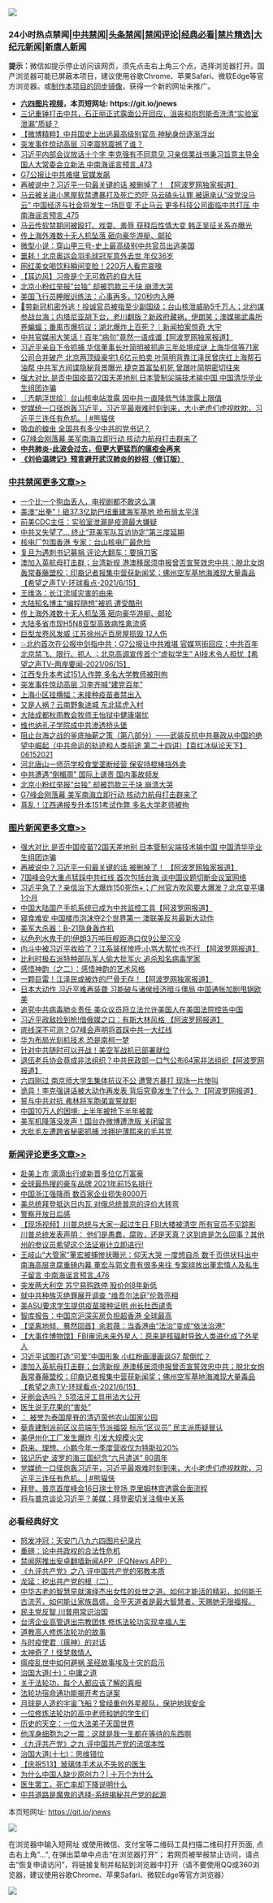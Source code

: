 ![](https://raw.githubusercontent.com/fqnews/bnews/master/64photo/fqnews-qr.jpg)

<div id="tt">
<h3>24小时热点禁闻|<a href="#%E4%B8%AD%E5%85%B1%E7%A6%81%E9%97%BB%E6%9B%B4%E5%A4%9A%E6%96%87%E7%AB%A0">中共禁闻</a>|<a href="#%E5%9B%BE%E7%89%87%E6%96%B0%E9%97%BB%E6%9B%B4%E5%A4%9A%E6%96%87%E7%AB%A0">头条禁闻</a>|<a href="#%E6%96%B0%E9%97%BB%E8%AF%84%E8%AE%BA%E6%9B%B4%E5%A4%9A%E6%96%87%E7%AB%A0">禁闻评论|<a href="#%E5%BF%85%E7%9C%8B%E7%BB%8F%E5%85%B8%E5%A5%BD%E6%96%87">经典必看|<a href="/video.md#%E7%A6%81%E7%89%87%E7%B2%BE%E9%80%89">禁片精选</a>|<a href="https://github.com/fqnews/djy/blob/master/gb/nf1351518.md#1">大纪元新闻</a>|<a href="https://github.com/fqnews/ntdtv/blob/master/gb/prog204.md#1">新唐人新闻</a></h3>
<div><b>提示：</b>微信如提示停止访问该网页，须先点击右上角三个点，选择浏览器打开。国产浏览器可能已屏蔽本项目，建议使用谷歌Chrome、苹果Safari、微软Edge等官方浏览器。或<a href="https://github.com/fqnews/bnews/blob/master/%E5%88%B6%E4%BD%9Cgit%E7%A6%81%E9%97%BB%E9%95%9C%E5%83%8F.md">制作本项目的同步镜像</a>，获得一个新的网址来推广。</div>
<ul>
<li><b><a href="http://d1.bdrive.tk/64.mp4" target="_blank">六四图片视频</a>，本页短网址: https://git.io/jnews</b></li>
<li><a href="/bannedvideo/20210615/1566915.md">三记重锤打击中共，石正丽正式露面公开回应，沮丧和抱怨能否洗清“实验室泄漏”质疑？</a></li>
<li><a href="/comments/20210615/1567037.md">【微博精粹】中共国史上出逃最高级别官员 神秘身份逐渐浮出</a></li>
<li><a href="/cnnews/20210615/1567205.md">突发事件惊动高层 习李震怒震撼了谁？</a></li>
<li><a href="/comments/20210615/1566956.md">习近平内部会议放话十个字 李克强有不同意见 习亲信栗战书秉习旨意主导全国人大常委会立新法 中南海谣言预言_473</a></li>
<li><a href="/cbnews/20210615/1566908.md">G7公报让中共难堪 官媒发飙</a></li>
<li><a href="/topimagenews/20210615/1567099.md">再被说中？习近平一句最关键的话 被删掉了！ 【阿波罗网独家报道】</a></li>
<li><a href="/comments/20210615/1567094.md">马云被关进小黑屋软禁遭暴打及死亡恐吓 马云磕头认罪 被逼承认“没党没马云” 中国经济与社会将发生一场巨变 不止马云 更多科技公司面临中共打压 中南海谣言预言_475</a></li>
<li><a href="/comments/20210615/1567096.md">马云传软禁期间被殴打、戏耍、羞辱 获释后性情大变 韩正吴征关系亦曝光</a></li>
<li><a href="/cbnews/20210615/1567372.md">传上海外滩数十无人机坠落 砸向豪华游艇、邮轮</a></li>
<li><a href="/cbnews/20210615/1567127.md">微型小说：穿山甲三号-史上最高级别中共官员出逃美国</a></li>
<li><a href="/sports/20210615/1566910.md">噩耗！北京奥运会羽毛球冠军意外去世 年仅36岁</a></li>
<li><a href="/cbnews/20210615/1567195.md">网红美女喝饮料瞬间变脸！220万人看完哀嚎</a></li>
<li><a href="/headline/20210615/1567221.md">【耳边风】习帝是个无可救药的自大狂</a></li>
<li><a href="/cbnews/20210615/1567225.md">北京小粉红举报“台独” 却被罚款三千块 崩溃大哭</a></li>
<li><a href="/cnnews/20210615/1566904.md">美国飞行员睡眠训练法：心事再多，120秒内入睡</a></li>
<li><a href="/bannedvideo/20210615/1567123.md">🚨带新冠机密外逃！投诚官员被指至少副国级；台山核泄威胁5千万人；北约谋参战台海；内塔尼亚胡下台，老川翻版？新政府藏祸，伊朗笑；澳媒揭武毒所养蝙蝠；番禺市爆抗议；湖北爆炸上百死？｜新闻拍案惊奇 大宇</a></li>
<li><a href="/cnnews/20210615/1567185.md">中共官媒闹大笑话！百年“病句”竟然一语成谶【阿波罗网独家报道】</a></li>
<li><a href="/comments/20210615/1567113.md">习近平亲自下令抓捕 华信董事长叶简明被抓逾三年处境成谜 上海华信等71家公司合并破产 北京两顶级豪宅1.6亿元拍卖 叶简明背靠江泽民曾庆红上海帮石油帮 中共军方间谍隐秘背景曝光 捷克首富坠机死 曾跟叶简明密切往来</a></li>
<li><a href="/topimagenews/20210615/1567286.md">强大对比 是否中国疫苗?2国天差地别 日本管制尖端技术输中国 中国清华毕业生组团诈骗</a></li>
<li><a href="/ssgc/20210615/1566938.md">〖兲朝浮世绘〗台山核电站泄露 因中共一直降低气体泄露上限值</a></li>
<li><a href="/comments/20210615/1567415.md">党媒统一口径炮轰习近平，习近平最艰难时刻到来，大小老虎们虎视眈眈，习近平三连任有危机。│#熊猫侠</a></li>
<li><a href="/cnnews/20210615/1567126.md">吸血的蝗虫 全国共有多少中共的党书记？</a></li>
<li><a href="/cbnews/20210615/1567212.md">G7峰会刚落幕 美军南海立即行动 核动力航母打击群来了</a></li>
<li><b><a href="/comments/20200211/1275071.md" target="_blank">中共肺炎-此波会过去，但更大更猛烈的瘟疫会再来</a></b></li>
<li><b><a href="/comments/20200207/1272816.md" target="_blank">《刘伯温碑记》预言避开武汉肺炎的妙招（修订版）</a></b></li>
</ul>
</div>

<div class="catlist">
<h3><a href="/cbnews/" target="_blank">中共禁闻</a><span><a href="/cbnews/" target="_blank" rel="nofollow">更多文章>></a></span></h3>
<ul>
<li><a href="/cbnews/20210616/1567546.md" target="_blank">一个比一个狗血丢人，电视剧都不敢这么演</a></li>
<li><a href="/cbnews/20210616/1567525.md" target="_blank">美澳“出拳”！砸37.3亿助巴纽重建海军基地 抢布局太平洋</a></li>
<li><a href="/cbnews/20210616/1567524.md" target="_blank">前美CDC主任：实验室泄漏是疫源最大嫌疑</a></li>
<li><a href="/cbnews/20210616/1567523.md" target="_blank">中共又失望了… 终止“菲美军队互访协定”第三度延期</a></li>
<li><a href="/cbnews/20210616/1567522.md" target="_blank">核电厂包围香港 专家：台山核电厂最危险</a></li>
<li><a href="/cbnews/20210616/1567521.md" target="_blank">复旦为遇刺书记募捐 评论大翻车：要捐刀客</a></li>
<li><a href="/comments/20210616/1567483.md" target="_blank">澳加入英航母打击群；台湾新规 港澳移居须申报曾否宣誓效忠中共；脱北女炮轰常春藤盟校；印裔记者报集中营获新闻奖；佛州空军基地海滩现大量毒品【希望之声TV-环球看点-2021/6/15】</a></li>
<li><a href="/cbnews/20210615/1567386.md" target="_blank">王维洛：长江流域灾害的由来</a></li>
<li><a href="/cbnews/20210615/1567381.md" target="_blank">大陆知名博主“编程随想”被抓 遭受酷刑</a></li>
<li><a href="/cbnews/20210615/1567372.md" target="_blank">传上海外滩数十无人机坠落 砸向豪华游艇、邮轮</a></li>
<li><a href="/cbnews/20210615/1567371.md" target="_blank">大陆多省市现H5N8亚型高致病性禽流感</a></li>
<li><a href="/cbnews/20210615/1567362.md" target="_blank">巨型龙卷风发威 江苏徐州近百房屋损毁 12人伤</a></li>
<li><a href="/comments/20210615/1567356.md" target="_blank">💥北约首次在公报中剑指中共；G7公报让中共难堪 官媒骂街回应；中共百年 北京禁飞、限行、抓人 ；北京高调宣传首个“虚拟学生” AI技术令人担忧【希望之声TV-两岸要闻-2021/06/15】</a></li>
<li><a href="/cbnews/20210615/1567355.md" target="_blank">江西专升本考试151人作弊 多名大学教师被刑拘</a></li>
<li><a href="/cbnews/20210615/1567354.md" target="_blank">突发事件惊动高层 习李齐喊“建党百年”</a></li>
<li><a href="/cbnews/20210615/1567353.md" target="_blank">上海小区挂横幅：未接种疫苗者禁出入</a></li>
<li><a href="/cbnews/20210615/1567352.md" target="_blank">又是人祸？云南野象进城 东北猛虎入村</a></li>
<li><a href="/cbnews/20210615/1567346.md" target="_blank">大陆成都秋雨教会牧师王怡狱中健康堪忧</a></li>
<li><a href="/cbnews/20210615/1567336.md" target="_blank">维也纳孔子学院成中共渗透桥头堡</a></li>
<li><a href="/comments/20210615/1567278.md" target="_blank">阻止台海之战的釜底抽薪之策（第八部分）——武装反抗中共暴政从中国的绝望中崛起（中共命运的轨迹和人类前途  第二十四讲）【袁红冰纵论天下】 06152021</a></li>
<li><a href="/cbnews/20210615/1567257.md" target="_blank">河北唐山一师范学校食堂垄断经营 保安持棍棒挡外卖</a></li>
<li><a href="/cbnews/20210615/1567226.md" target="_blank">中共遭遇“倒楣周” 国际上谴责 国内事故频发</a></li>
<li><a href="/cbnews/20210615/1567225.md" target="_blank">北京小粉红举报“台独” 却被罚款三千块 崩溃大哭</a></li>
<li><a href="/cbnews/20210615/1567212.md" target="_blank">G7峰会刚落幕 美军南海立即行动 核动力航母打击群来了</a></li>
<li><a href="/cbnews/20210615/1567211.md" target="_blank">真乱！江西通报专升本151考试作弊 多名大学老师被拘</a></li>

</ul>
</div>
<div class="catlist">
<h3><a href="/topimagenews/" target="_blank">图片新闻</a><span><a href="/topimagenews/" target="_blank" rel="nofollow">更多文章>></a></span></h3>
<ul>
<li><a href="/topimagenews/20210615/1567286.md" target="_blank">强大对比 是否中国疫苗?2国天差地别 日本管制尖端技术输中国 中国清华毕业生组团诈骗</a></li>
<li><a href="/topimagenews/20210615/1567099.md" target="_blank">再被说中？习近平一句最关键的话 被删掉了！ 【阿波罗网独家报道】</a></li>
<li><a href="/topimagenews/20210614/1566582.md" target="_blank">7国峰会9大重点猛踩中共红线 首次包括台海 谈中国议题切断会议室网络</a></li>
<li><a href="/topimagenews/20210614/1566288.md" target="_blank">习近平急了？亲信治下大爆炸150死伤+；广州官方吹风要大爆发？北京变平壤1个月</a></li>
<li><a href="/topimagenews/20210614/1566204.md" target="_blank">中国大陆国产手机系统已成为中共监控工具【阿波罗网报道】</a></li>
<li><a href="/topimagenews/20210614/1566191.md" target="_blank">寝食难安 中国楼市泡沫夺2个世界第一 澳联美反共最新大动作</a></li>
<li><a href="/topimagenews/20210613/1565974.md" target="_blank">美军大杀器：B-21隐身轰炸机</a></li>
<li><a href="/topimagenews/20210613/1565965.md" target="_blank">以色列水鬼干的!伊朗3万吨巨舰距港口仅9公里沉没</a></li>
<li><a href="/topimagenews/20210613/1565945.md" target="_blank">内斗中被习近平收拾了？江系装样惨呼:小骂大帮忙也不行 【阿波罗网报道】</a></li>
<li><a href="/topimagenews/20210613/1565758.md" target="_blank">比利时极右派特种部队军人偷大批军火 追杀知名病毒学家</a></li>
<li><a href="/comments/20210612/1565472.md" target="_blank">感悟神韵（之二）：感悟神韵的艺术风格</a></li>
<li><a href="/topimagenews/20210612/1565301.md" target="_blank">一颗巨雷！江泽民或被炸的尸骨无存！【阿波罗网独家报道】</a></li>
<li><a href="/topimagenews/20210611/1564833.md" target="_blank">日本大动作 习近平难再装聋 习能破与诸侯经济暗斗僵局 中国通胀加剧甩锅欧美</a></li>
<li><a href="/topimagenews/20210611/1564685.md" target="_blank">追究中共病毒肺炎责任 美众议员将立法允许美国人在美国法院控告中国</a></li>
<li><a href="/topimagenews/20210611/1564647.md" target="_blank">习近平政敌捡到枪!借俄媒之口：有斯大林风格 【阿波罗网报道】</a></li>
<li><a href="/topimagenews/20210609/1563248.md" target="_blank">底线深不可测？G7峰会声明将首踩中共一大红线</a></li>
<li><a href="/topimagenews/20210609/1563122.md" target="_blank">华为布局光刻机技术 恐是南柯一梦</a></li>
<li><a href="/topimagenews/20210608/1562813.md" target="_blank">针对中共随时可以开战！美空军战机已部署就位</a></li>
<li><a href="/topimagenews/20210608/1562650.md" target="_blank">退伍老兵协会竟成非法组织？中共民政部一口气公布64家非法组织【阿波罗网报道】</a></li>
<li><a href="/topimagenews/20210608/1562320.md" target="_blank">六四刚过 南京师大学生集体抗议不公 遭警方暴打 现场一片惨叫</a></li>
<li><a href="/topimagenews/20210608/1562319.md" target="_blank">诡异！李克强讲话被大动作再发表 背后究竟发生了什么？【阿波罗网报道】</a></li>
<li><a href="/topimagenews/20210608/1562318.md" target="_blank">誓与中共对抗 弗林将军胞弟宣誓就职</a></li>
<li><a href="/topimagenews/20210608/1562317.md" target="_blank">中国10万人的困境: 上半年被抢下半年被裁</a></li>
<li><a href="/topimagenews/20210608/1562316.md" target="_blank">美军机降落没发声！国台办微博遭洗版 关闭留言</a></li>
<li><a href="/topimagenews/20210608/1562315.md" target="_blank">大批毛左遭跨省秘密抓捕 涉拥护薄熙来的毛共党</a></li>

</ul>
</div>
<div class="catlist">
<h3><a href="/comments/" target="_blank">新闻评论</a><span><a href="/comments/" target="_blank" rel="nofollow">更多文章>></a></span></h3>
<ul>
<li><a href="/comments/20210616/1567545.md" target="_blank">赴美上市 滴滴出行或新晋多位亿万富豪</a></li>
<li><a href="/comments/20210616/1567544.md" target="_blank">全球最热搜的豪车品牌 2021年前15名排行</a></li>
<li><a href="/comments/20210616/1567533.md" target="_blank">中国浙江强降雨 数百家企业损失8000万</a></li>
<li><a href="/comments/20210616/1567532.md" target="_blank">美总统拜登抵达日内瓦 对俄总统普京的评价大转弯</a></li>
<li><a href="/comments/20210616/1567526.md" target="_blank">警察开放日后感</a></li>
<li><a href="/comments/20210616/1567520.md" target="_blank">【现场视频】川普总统与大家一起过生日 FBI大楼被清空 所有官员不见踪影  川普总统发表声明： 他们是愚蠢，腐败，还是天真？这到底是怎么回事？其他州的参议员希望这个法证审计立即进行!</a></li>
<li><a href="/comments/20210616/1567519.md" target="_blank">王岐山“大管家”董宏被捕惨状曝光：仰天大哭 一度想自杀 数千页供状抖出中南海高层贪腐重磅内幕 董宏与郭文贵有很多来往 专案组放出董宏情人及私生子留言 中南海谣言预言_476</a></li>
<li><a href="/comments/20210616/1567518.md" target="_blank">突发两大利空 苏宁易购跌停 股价创8年新低</a></li>
<li><a href="/comments/20210616/1567517.md" target="_blank">就中共种族灭绝罪展开调查 “维吾尔法庭”伦敦亮相</a></li>
<li><a href="/comments/20210616/1567505.md" target="_blank">美ASU要求学生提供疫苗接种证明 州长杜西谴责</a></li>
<li><a href="/comments/20210616/1567500.md" target="_blank">智库报告：中国京沪深买房负担超香港 全球最高</a></li>
<li><a href="/comments/20210616/1567496.md" target="_blank">【坚离地倾．蓦然回首】余若薇：当香港由“法治”变成“依法治港”</a></li>
<li><a href="/comments/20210616/1567495.md" target="_blank">【大事件博物馆】FBI审讯未来外星人：原来是核辐射导致人类进化成了外星人</a></li>
<li><a href="/comments/20210616/1567494.md" target="_blank">习近平试图打造“可爱”中国形象 小红粉画漫画讽G7 帮倒忙？</a></li>
<li><a href="/comments/20210616/1567483.md" target="_blank">澳加入英航母打击群；台湾新规 港澳移居须申报曾否宣誓效忠中共；脱北女炮轰常春藤盟校；印裔记者报集中营获新闻奖；佛州空军基地海滩现大量毒品【希望之声TV-环球看点-2021/6/15】</a></li>
<li><a href="/comments/20210616/1567482.md" target="_blank">牙刷会选吗？ 5项洁牙工具用法大公开</a></li>
<li><a href="/comments/20210616/1567481.md" target="_blank">医生说无花果的“害处”</a></li>
<li><a href="/comments/20210616/1567473.md" target="_blank">： 被誉为泰国屋脊的清迈茵他农山国家公园</a></li>
<li><a href="/comments/20210616/1567453.md" target="_blank">葵青建制派前区议员端午节派福袋 标示“区议员” 民主派质疑冒认</a></li>
<li><a href="/comments/20210615/1567450.md" target="_blank">美伊州化工厂发生爆炸 引发大规模火灾</a></li>
<li><a href="/comments/20210615/1567449.md" target="_blank">蔚来、理想、小鹏今年一季度营收仅为特斯拉20%</a></li>
<li><a href="/comments/20210615/1567448.md" target="_blank">铭记历史 波罗的海三国纪念“六月遣送” 80周年</a></li>
<li><a href="/comments/20210615/1567415.md" target="_blank">党媒统一口径炮轰习近平，习近平最艰难时刻到来，大小老虎们虎视眈眈，习近平三连任有危机。│#熊猫侠</a></li>
<li><a href="/comments/20210615/1567401.md" target="_blank">拜登、普京首度峰会16日瑞士登场 克里姆林宫透露会面流程</a></li>
<li><a href="/comments/20210615/1567378.md" target="_blank">将与普京谈论习近平？美媒：拜登密切关注俄中关系</a></li>

</ul>
</div>

<div class="catlist">
<h3>必看经典好文</h3>
<ul>
<li><a href="/comments/20200604/783200.md" target="_blank">怒发冲冠：天安门八九六四图片纪录片</a></li>
<li><a href="/comments/20200705/783271.md" target="_blank">重磅：论中共政权的合法性危机</a></li>
<li><a href="/comments/20200503/1322531.md" target="_blank">禁闻网推出安卓翻墙新闻APP（FQNews APP）</a></li>
<li><a href="/bookonline/20131116/201047.md" target="_blank">《九评共产党》之八 评中国共产党的邪教本质</a></li>
<li><a href="/comments/20200928/1404653.md" target="_blank">龙延：挖出共产党的根（二）</a></li>
<li><a href="/comments/20210420/1529876.md" target="_blank">中华古老的智慧早就演绎杰出女性的处世之道。如何才能活的精彩，如何能千古流芳，如何能让家族昌盛。合乎天道者是最大智慧者，天赐她无限福报。</a></li>
<li><a href="/comments/20200621/1348236.md" target="_blank">民主党反智 川普用常识治国</a></li>
<li><a href="/comments/20200528/1335859.md" target="_blank">台湾企业高管退出宗教团体 修炼法轮功实现幸福人生</a></li>
<li><a href="/comments/20200805/1375080.md" target="_blank">道教高人修炼法轮功的故事</a></li>
<li><a href="/comments/20200327/1301424.md" target="_blank">与时疫使君（瘟神）的对话</a></li>
<li><a href="/ccpdope/20200907/1392129.md" target="_blank">太神奇了！怪梦救情人</a></li>
<li><a href="/comments/20200618/1346823.md" target="_blank">瘟疫乱世中如何避祸 圣经故事埃及十灾的启示</a></li>
<li><a href="/cbnews/20180316/915423.md" target="_blank">治国大道(十)：中庸之道</a></li>
<li><a href="/topimagenews/20161125/619230.md" target="_blank">关于法轮功，每个人都应该了解的真相</a></li>
<li><a href="/tculture/20121025/73079.md" target="_blank">法轮功宿命通功能揭开考古谜案</a></li>
<li><a href="/comments/20200712/1359456.md" target="_blank">月球是人造的宇宙飞船？曾经重创外星舰队，保护地球安全</a></li>
<li><a href="/cbnews/20200702/1354550.md" target="_blank">一位修炼法轮功的高中老师和她的学生们</a></li>
<li><a href="/tculture/20121025/73067.md" target="_blank">历史的天空：一位大法弟子天国世界</a></li>
<li><a href="/topimagenews/20210219/1489990.md" target="_blank">他浑身细胞为之一震：这就是我一生都在等待的东西啊</a></li>
<li><a href="/bookonline/20131116/201045.md" target="_blank">《九评共产党》之九 评中国共产党的流氓本性</a></li>
<li><a href="/comments/20201110/1428674.md" target="_blank">治国大道(十七)：思维错位</a></li>
<li><a href="/cbnews/20210526/1554325.md" target="_blank">【庆祝513】玻璃体手术从不失败的医生</a></li>
<li><a href="/ssgc/20200715/1360940.md" target="_blank">为什么中国人缺少原创力？| 十万个为什么</a></li>
<li><a href="/sohnews/20150904/445868.md" target="_blank">医生罢工，死亡率却下降说明什么</a></li>
<li><a href="/comments/20181209/1044543.md" target="_blank">中共道路是魔鬼的选择-系统揭秘共产党的起源</a></li>

</ul>
</div>

本页短网址: https://git.io/jnews

![](https://raw.githubusercontent.com/fqnews/bnews/master/64photo/fqnews-qr.jpg)

在浏览器中输入短网址 或使用微信、支付宝等二维码工具扫描二维码打开页面, 点击右上角"...", 在弹出菜单中点击“在浏览器打开”； 若网页被举报禁止访问，请点击“恢复申请访问”，将链接复制并粘贴到浏览器中打开（请不要使用QQ或360浏览器，建议使用谷歌Chrome、苹果Safari、微软Edge等官方浏览器）

![](https://raw.githubusercontent.com/fqnews/bnews/master/64photo/wx.jpg)